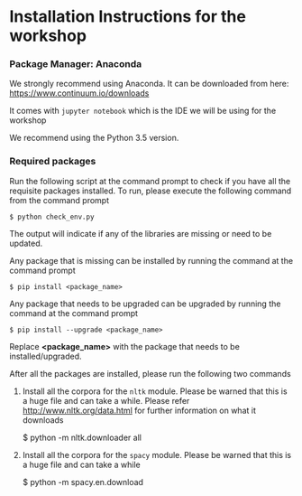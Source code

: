 # Installation Instructions for the workshop


### Package Manager: Anaconda

We strongly recommend using Anaconda. It can be downloaded from here:
https://www.continuum.io/downloads

It comes with `jupyter notebook` which is the IDE we will be using for the workshop

We recommend using the Python 3.5 version.

### Required packages

Run the following script at the command prompt to check if you have all the requisite packages installed.
To run, please execute the following command from the command prompt

    $ python check_env.py

The output will indicate if any of the libraries are missing or need to be updated. 

Any package that is missing can be installed by running the command at the command prompt

    $ pip install <package_name> 

Any package that needs to be upgraded can be upgraded by running the command at the command prompt

    $ pip install --upgrade <package_name> 


Replace **<package_name>** with the package that needs to be installed/upgraded. 

After all the packages are installed, please run the following two commands

1. Install all the corpora for the `nltk` module. Please be warned that this is a huge file and can take a while. Please refer http://www.nltk.org/data.html for further information on what it downloads

    $ python -m nltk.downloader all

2. Install all the corpora for the `spacy` module. Please be warned that this is a huge file and can take a while

    $ python -m spacy.en.download




